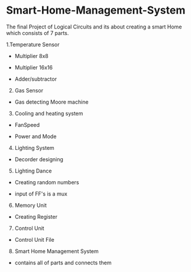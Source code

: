 # Smart-Home-Management-System

The final Project of Logical Circuits and its about creating a smart Home which consists of 7 parts.

1.Temperature Sensor

+ Multiplier 8x8

+ Multiplier 16x16

+ Adder/subtractor

2. Gas Sensor


+ Gas detecting Moore machine


3. Cooling and heating system

+ FanSpeed

+ Power and Mode

4. Lighting System

+ Decorder designing

5. Lighting Dance

+ Creating random numbers

+ input of FF's is a mux

6. Memory Unit
+ Creating Register

7. Control Unit

+ Control Unit File

8. Smart Home Management System
   
+ contains all of parts and connects them
